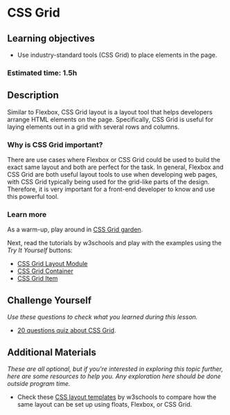 # CSS Grid

## Learning objectives

- Use industry-standard tools (CSS Grid) to place elements in the page.

### Estimated time: 1.5h

## Description

Similar to Flexbox, CSS Grid layout is a layout tool that helps developers arrange HTML elements on the page. Specifically, CSS Grid is useful for laying elements out in a grid with several rows and columns.

### Why is CSS Grid important?

There are use cases where Flexbox or CSS Grid could be used to build the exact same layout and both are perfect for the task. In general, Flexbox and CSS Grid are both useful layout tools to use when developing web pages, with CSS Grid typically being used for the grid-like parts of the design. Therefore, it is very important for a front-end developer to know and use this powerful tool.

### Learn more

As a warm-up, play around in [CSS Grid garden](http://cssgridgarden.com/).

Next, read the tutorials by w3schools and play with the examples using the *Try It Yourself* buttons:
- [CSS Grid Layout Module](https://www.w3schools.com/css/css_grid.asp)
- [CSS Grid Container](https://www.w3schools.com/css/css_grid_container.asp)
- [CSS Grid Item](https://www.w3schools.com/css/css_grid_item.asp)

## Challenge Yourself
*Use these questions to check what you learned during this lesson.*
- [20 questions quiz about CSS Grid](https://forms.gle/7W1QYnUz8cNczFSbA).

## Additional Materials
*These are all optional, but if you're interested in exploring this topic further, here are some resources to help you. Any exploration here should be done outside program time.*
- Check these [CSS layout templates](https://www.w3schools.com/css/css_templates.asp) by w3schools to compare how the same layout can be set up using floats, Flexbox, or CSS Grid.
